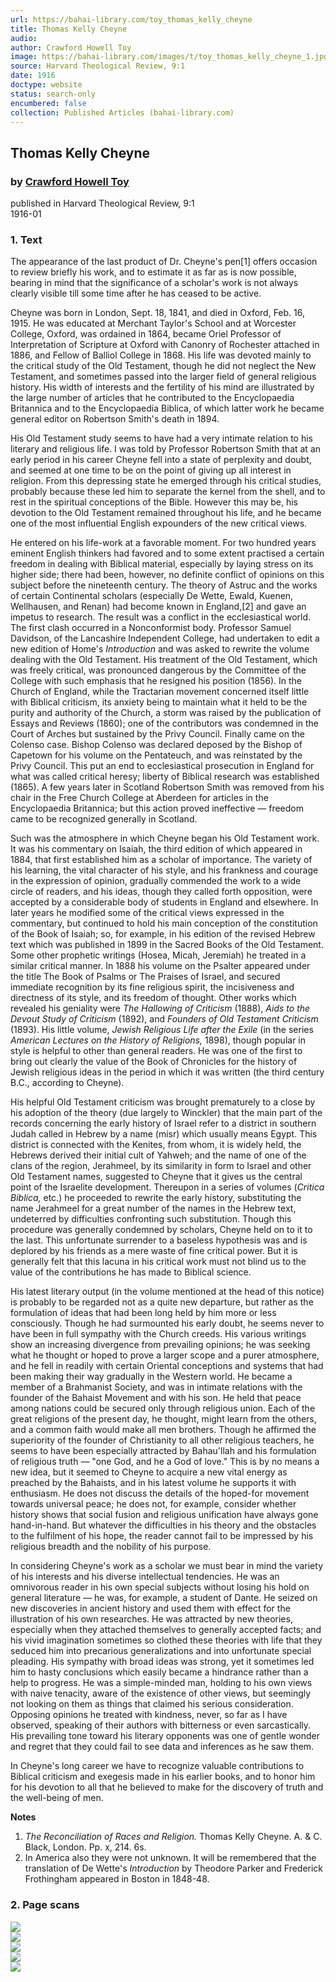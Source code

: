 ```yaml
---
url: https://bahai-library.com/toy_thomas_kelly_cheyne
title: Thomas Kelly Cheyne
audio: 
author: Crawford Howell Toy
image: https://bahai-library.com/images/t/toy_thomas_kelly_cheyne_1.jpg
source: Harvard Theological Review, 9:1
date: 1916
doctype: website
status: search-only
encumbered: false
collection: Published Articles (bahai-library.com)
---
```



## Thomas Kelly Cheyne

### by [Crawford Howell Toy](https://bahai-library.com/author/Crawford+Howell+Toy)

published in Harvard Theological Review, 9:1  
1916-01


### 1\. Text

The appearance of the last product of Dr. Cheyne's pen\[1\] offers occasion to review briefly his work, and to estimate it as far as is now possible, bearing in mind that the significance of a scholar's work is not always clearly visible till some time after he has ceased to be active.

Cheyne was born in London, Sept. 18, 1841, and died in Oxford, Feb. 16, 1915. He was educated at Merchant Taylor's School and at Worcester College, Oxford, was ordained in 1864, became Oriel Professor of Interpretation of Scripture at Oxford with Canonry of Rochester attached in 1886, and Fellow of Balliol College in 1868. His life was devoted mainly to the critical study of the Old Testament, though he did not neglect the New Testament, and sometimes passed into the larger field of general religious history. His width of interests and the fertility of his mind are illustrated by the large number of articles that he contributed to the Encyclopaedia Britannica and to the Encyclopaedia Biblica, of which latter work he became general editor on Robertson Smith's death in 1894.

His Old Testament study seems to have had a very intimate relation to his literary and religious life. I was told by Professor Robertson Smith that at an early period in his career Cheyne fell into a state of perplexity and doubt, and seemed at one time to be on the point of giving up all interest in religion. From this depressing state he emerged through his critical studies, probably because these led him to separate the kernel from the shell, and to rest in the spiritual conceptions of the Bible. However this may be, his devotion to the Old Testament remained throughout his life, and he became one of the most influential English expounders of the new critical views.

He entered on his life-work at a favorable moment. For two hundred years eminent English thinkers had favored and to some extent practised a certain freedom in dealing with Biblical material, especially by laying stress on its higher side; there had been, however, no definite conflict of opinions on this subject before the nineteenth century. The theory of Astruc and the works of certain Continental scholars (especially De Wette, Ewald, Kuenen, Wellhausen, and Renan) had become known in England,\[2\] and gave an impetus to research. The result was a conflict in the ecclesiastical world. The first clash occurred in a Nonconformist body. Professor Samuel Davidson, of the Lancashire Independent College, had undertaken to edit a new edition of Home's _Introduction_ and was asked to rewrite the volume dealing with the Old Testament. His treatment of the Old Testament, which was freely critical, was pronounced dangerous by the Committee of the College with such emphasis that he resigned his position (1856). In the Church of England, while the Tractarian movement concerned itself little with Biblical criticism, its anxiety being to maintain what it held to be the purity and authority of the Church, a storm was raised by the publication of Essays and Reviews (1860); one of the contributors was condemned in the Court of Arches but sustained by the Privy Council. Finally came on the Colenso case. Bishop Colenso was declared deposed by the Bishop of Capetown for his volume on the Pentateuch, and was reinstated by the Privy Council. This put an end to ecclesiastical prosecution in England for what was called critical heresy; liberty of Biblical research was established (1865). A few years later in Scotland Robertson Smith was removed from his chair in the Free Church College at Aberdeen for articles in the Encyclopaedia Britannica; but this action proved ineffective — freedom came to be recognized generally in Scotland.

Such was the atmosphere in which Cheyne began his Old Testament work. It was his commentary on Isaiah, the third edition of which appeared in 1884, that first established him as a scholar of importance. The variety of his learning, the vital character of his style, and his frankness and courage in the expression of opinion, gradually commended the work to a wide circle of readers, and his ideas, though they called forth opposition, were accepted by a considerable body of students in England and elsewhere. In later years he modified some of the critical views expressed in the commentary, but continued to hold his main conception of the constitution of the Book of Isaiah; so, for example, in his edition of the revised Hebrew text which was published in 1899 in the Sacred Books of the Old Testament. Some other prophetic writings (Hosea, Micah, Jeremiah) he treated in a similar critical manner. In 1888 his volume on the Psalter appeared under the title The Book of Psalms or The Praises of Israel, and secured immediate recognition by its fine religious spirit, the incisiveness and directness of its style, and its freedom of thought. Other works which revealed his geniality were _The Hallowing of Criticism_ (1888), _Aids to the Devout Study of Criticism_ (1892), and _Founders of Old Testament Criticism_ (1893). His little volume, _Jewish Religious Life after the Exile_ (in the series _American Lectures on the History of Religions,_ 1898), though popular in style is helpful to other than general readers. He was one of the first to bring out clearly the value of the Book of Chronicles for the history of Jewish religious ideas in the period in which it was written (the third century B.C., according to Cheyne).

His helpful Old Testament criticism was brought prematurely to a close by his adoption of the theory (due largely to Winckler) that the main part of the records concerning the early history of Israel refer to a district in southern Judah called in Hebrew by a name (misr) which usually means Egypt. This district is connected with the Kenites, from whom, it is widely held, the Hebrews derived their initial cult of Yahweh; and the name of one of the clans of the region, Jerahmeel, by its similarity in form to Israel and other Old Testament names, suggested to Cheyne that it gives us the central point of the Israelite development. Thereupon in a series of volumes (_Critica Biblica,_ etc.) he proceeded to rewrite the early history, substituting the name Jerahmeel for a great number of the names in the Hebrew text, undeterred by difficulties confronting such substitution. Though this procedure was generally condemned by scholars, Cheyne held on to it to the last. This unfortunate surrender to a baseless hypothesis was and is deplored by his friends as a mere waste of fine critical power. But it is generally felt that this lacuna in his critical work must not blind us to the value of the contributions he has made to Biblical science.

His latest literary output (in the volume mentioned at the head of this notice) is probably to be regarded not as a quite new departure, but rather as the formulation of ideas that had been long held by him more or less consciously. Though he had surmounted his early doubt, he seems never to have been in full sympathy with the Church creeds. His various writings show an increasing divergence from prevailing opinions; he was seeking what he thought or hoped to prove a larger scope and a purer atmosphere, and he fell in readily with certain Oriental conceptions and systems that had been making their way gradually in the Western world. He became a member of a Brahmanist Society, and was in intimate relations with the founder of the Bahaist Movement and with his son. He held that peace among nations could be secured only through religious union. Each of the great religions of the present day, he thought, might learn from the others, and a common faith would make all men brothers. Though he affirmed the superiority of the founder of Christianity to all other religious teachers, he seems to have been especially attracted by Bahau'llah and his formulation of religious truth — "one God, and he a God of love." This is by no means a new idea, but it seemed to Cheyne to acquire a new vital energy as preached by the Bahaists, and in his latest volume he supports it with enthusiasm. He does not discuss the details of the hoped-for movement towards universal peace; he does not, for example, consider whether history shows that social fusion and religious unification have always gone hand-in-hand. But whatever the difficulties in his theory and the obstacles to the fulfilment of his hope, the reader cannot fail to be impressed by his religious breadth and the nobility of his purpose.

In considering Cheyne's work as a scholar we must bear in mind the variety of his interests and his diverse intellectual tendencies. He was an omnivorous reader in his own special subjects without losing his hold on general literature — he was, for example, a student of Dante. He seized on new discoveries in ancient history and used them with effect for the illustration of his own researches. He was attracted by new theories, especially when they attached themselves to generally accepted facts; and his vivid imagination sometimes so clothed these theories with life that they seduced him into precarious generalizations and into unfortunate special pleading. His sympathy with broad ideas was strong, yet it sometimes led him to hasty conclusions which easily became a hindrance rather than a help to progress. He was a simple-minded man, holding to his own views with naive tenacity, aware of the existence of other views, but seemingly not looking on them as things that claimed his serious consideration. Opposing opinions he treated with kindness, never, so far as I have observed, speaking of their authors with bitterness or even sarcastically. His prevailing tone toward his literary opponents was one of gentle wonder and regret that they could fail to see data and inferences as he saw them.

In Cheyne's long career we have to recognize valuable contributions to Biblical criticism and exegesis made in his earlier books, and to honor him for his devotion to all that he believed to make for the discovery of truth and the well-being of men.

**Notes**

1.  _The Reconciliation of Races and Religion._ Thomas Kelly Cheyne. A. & C. Black, London. Pp. x, 214. 6s.
2.  In America also they were not unknown. It will be remembered that the translation of De Wette's _Introduction_ by Theodore Parker and Frederick Frothingham appeared in Boston in 1848-48.

### 2\. Page scans

![](https://bahai-library.com/images/t/toy_thomas_kelly_cheyne_1.jpg)  
![](https://bahai-library.com/images/t/toy_thomas_kelly_cheyne_2.jpg)  
![](https://bahai-library.com/images/t/toy_thomas_kelly_cheyne_4.jpg)  
![](https://bahai-library.com/images/t/toy_thomas_kelly_cheyne_5.jpg)  
![](https://bahai-library.com/images/t/toy_thomas_kelly_cheyne_6.jpg)